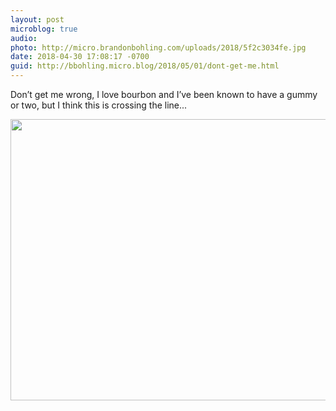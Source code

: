 ```yaml
---
layout: post
microblog: true
audio: 
photo: http://micro.brandonbohling.com/uploads/2018/5f2c3034fe.jpg
date: 2018-04-30 17:08:17 -0700
guid: http://bbohling.micro.blog/2018/05/01/dont-get-me.html
---
```

Don’t get me wrong, I love bourbon and I’ve been known to have a gummy or two, but I think this is crossing the line...

<img src="http://micro.brandonbohling.com/uploads/2018/5f2c3034fe.jpg" width="600" height="450" />
